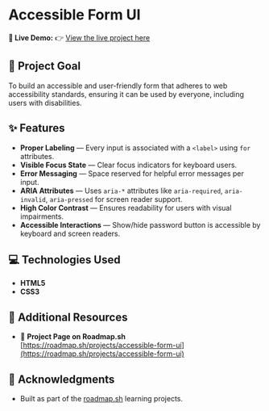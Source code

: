 # Accessible Form UI

**🔗 Live Demo:** 👉 [View the live project here](https://anu-techie.github.io/accessible-form-ui/)

## 🎯 Project Goal
To build an accessible and user-friendly form that adheres to web accessibility standards, ensuring it can be used by everyone, including users with disabilities.

## ✨ Features
- **Proper Labeling** — Every input is associated with a `<label>` using `for` attributes.
- **Visible Focus State** — Clear focus indicators for keyboard users.
- **Error Messaging** — Space reserved for helpful error messages per input.
- **ARIA Attributes** — Uses `aria-*` attributes like `aria-required`, `aria-invalid`, `aria-pressed` for screen reader support.
- **High Color Contrast** — Ensures readability for users with visual impairments.
- **Accessible Interactions** — Show/hide password button is accessible by keyboard and screen readers.

## 💻 Technologies Used
- **HTML5**
- **CSS3**

## 🔗 Additional Resources
- 📄 **Project Page on Roadmap.sh**  
  [https://roadmap.sh/projects/accessible-form-ui](https://roadmap.sh/projects/accessible-form-ui)

## 🙌 Acknowledgments
- Built as part of the [roadmap.sh](https://roadmap.sh) learning projects.
